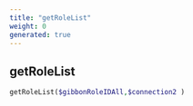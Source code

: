 ```yaml
---
title: "getRoleList"
weight: 0
generated: true
---
```


## getRoleList



```php
getRoleList($gibbonRoleIDAll,$connection2 )
```






